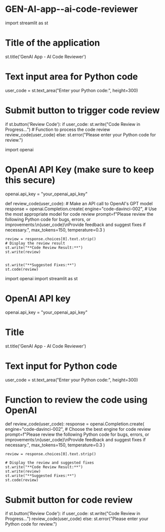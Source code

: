 # GEN-AI-app--ai-code-reviewer
import streamlit as st

# Title of the application
st.title('GenAI App - AI Code Reviewer')

# Text input area for Python code
user_code = st.text_area("Enter your Python code:", height=300)

# Submit button to trigger code review
if st.button('Review Code'):
    if user_code:
        st.write("Code Review in Progress...")
        # Function to process the code review
        review_code(user_code)
    else:
        st.error("Please enter your Python code for review.")


import openai

# OpenAI API Key (make sure to keep this secure)
openai.api_key = "your_openai_api_key"

def review_code(user_code):
    # Make an API call to OpenAI's GPT model
    response = openai.Completion.create(
        engine="code-davinci-002",  # Use the most appropriate model for code review
        prompt=f"Please review the following Python code for bugs, errors, or improvements:\n{user_code}\nProvide feedback and suggest fixes if necessary.",
        max_tokens=150,
        temperature=0.3
    )
    
    review = response.choices[0].text.strip()
    # Display the review result
    st.write("**Code Review Result:**")
    st.write(review)
    
    
    st.write("**Suggested Fixes:**")
    st.code(review)

import openai
import streamlit as st

# OpenAI API key
openai.api_key = "your_openai_api_key"

# Title
st.title('GenAI App - AI Code Reviewer')

# Text input for Python code
user_code = st.text_area("Enter your Python code:", height=300)

# Function to review the code using OpenAI
def review_code(user_code):
    response = openai.Completion.create(
        engine="code-davinci-002",  # Choose the best engine for code review
        prompt=f"Please review the following Python code for bugs, errors, or improvements:\n{user_code}\nProvide feedback and suggest fixes if necessary.",
        max_tokens=150,
        temperature=0.3
    )
    
    review = response.choices[0].text.strip()
    
    # Display the review and suggested fixes
    st.write("**Code Review Result:**")
    st.write(review)
    st.write("**Suggested Fixes:**")
    st.code(review)

# Submit button for code review
if st.button('Review Code'):
    if user_code:
        st.write("Code Review in Progress...")
        review_code(user_code)
    else:
        st.error("Please enter your Python code for review.")
